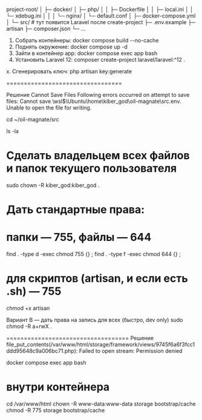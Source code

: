 project-root/
│
├─ docker/
│   ├─ php/
│   │   ├─ Dockerfile
│   │   ├─ local.ini
│   │   └─ xdebug.ini
│   │
│   └─ nginx/
│       └─ default.conf
│
├─ docker-compose.yml
│
└─ src/                      # тут появится Laravel после create-project
    ├─ .env.example
    ├─ artisan
    ├─ composer.json
    └─ ...

1. Собрать контейнеры: docker compose build --no-cache
2. Поднять окружение: docker compose up -d
3. Зайти в контейнер app: docker compose exec app bash
4. Установить Laravel 12: composer create-project laravel/laravel:^12 .


х. Сгенерировать ключ: php artisan key:generate






=================================

Решение Cannot Save Files 
Following errors occurred on attempt to save files: Cannot save \\wsl$\Ubuntu\home\kiber_god\oil-magnate\src\.env. Unable to open the file for writing.

cd ~/oil-magnate/src

ls -la


# Сделать владельцем всех файлов и папок текущего пользователя
sudo chown -R kiber_god:kiber_god .

# Дать стандартные права:
# папки — 755, файлы — 644
find . -type d -exec chmod 755 {} \;
find . -type f -exec chmod 644 {} \;

# для скриптов (artisan, и если есть .sh) — 755
chmod +x artisan




Вариант B — дать права на запись для всех (быстро, dev only)
sudo chmod -R a+rwX .

===================================
Решение file_put_contents(/var/www/html/storage/framework/views/9745f6a6f3fcc1ddd95648c9a006bc71.php): Failed to open stream: Permission denied


docker compose exec app bash

# внутри контейнера
cd /var/www/html
chown -R www-data:www-data storage bootstrap/cache
chmod -R 775 storage bootstrap/cache
